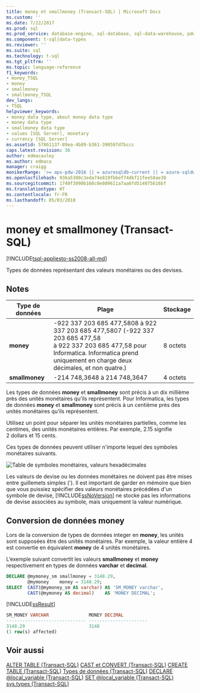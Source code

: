 ```yaml
---
title: money et smallmoney (Transact-SQL) | Microsoft Docs
ms.custom: ''
ms.date: 7/22/2017
ms.prod: sql
ms.prod_service: database-engine, sql-database, sql-data-warehouse, pdw
ms.component: t-sql|data-types
ms.reviewer: ''
ms.suite: sql
ms.technology: t-sql
ms.tgt_pltfrm: ''
ms.topic: language-reference
f1_keywords:
- money_TSQL
- money
- smallmoney
- smallmoney_TSQL
dev_langs:
- TSQL
helpviewer_keywords:
- money data type, about money data type
- money data type
- smallmoney data type
- values [SQL Server], monetary
- currency [SQL Server]
ms.assetid: 57861137-89ea-4b89-b361-390597d7bccc
caps.latest.revision: 36
author: edmacauley
ms.author: edmaca
manager: craigg
monikerRange: '>= aps-pdw-2016 || = azuresqldb-current || = azure-sqldw-latest || >= sql-server-2016 || = sqlallproducts-allversions'
ms.openlocfilehash: 936a5300c3eda74e819fbbef74dbf11fee58ae30
ms.sourcegitcommit: 1740f3090b168c0e809611a7aa6fd514075616bf
ms.translationtype: HT
ms.contentlocale: fr-FR
ms.lasthandoff: 05/03/2018
---
```

# <a name="money-and-smallmoney-transact-sql"></a>money et smallmoney (Transact-SQL)
[!INCLUDE[tsql-appliesto-ss2008-all-md](../../includes/tsql-appliesto-ss2008-all-md.md)]

Types de données représentant des valeurs monétaires ou des devises.
  
## <a name="remarks"></a>Notes   
  
|Type de données|Plage|Stockage|  
|---|---|---|
|**money**|-922 337 203 685 477,5808 à 922 337 203 685 477,5807 (-922 337 203 685 477,58<br />à 922 337 203 685 477,58 pour Informatica.  Informatica prend uniquement en charge deux décimales, et non quatre.)|8 octets|  
|**smallmoney**|-214 748,3648 à 214 748,3647|4 octets|  
  
Les types de données **money** et **smallmoney** sont précis à un dix millième près des unités monétaires qu’ils représentent. Pour Informatica, les types de données **money** et **smallmoney** sont précis à un centième près des unités monétaires qu’ils représentent.
  
Utilisez un point pour séparer les unités monétaires partielles, comme les centimes, des unités monétaires entières. Par exemple, 2.15 signifie 2 dollars et 15 cents.
  
Ces types de données peuvent utiliser n'importe lequel des symboles monétaires suivants.
  
![Table de symboles monétaires, valeurs hexadécimales](../../t-sql/data-types/media/money01.gif "Table de symboles monétaires, valeurs hexadécimales")
  
Les valeurs de devise ou les données monétaires ne doivent pas être mises entre guillemets simples ('). Il est important de garder en mémoire que bien que vous puissiez spécifier des valeurs monétaires précédées d'un symbole de devise, [!INCLUDE[ssNoVersion](../../includes/ssnoversion-md.md)] ne stocke pas les informations de devise associées au symbole, mais uniquement la valeur numérique.
  
## <a name="converting-money-data"></a>Conversion de données money
Lors de la conversion de types de données integer en **money**, les unités sont supposées être des unités monétaires. Par exemple, la valeur entière 4 est convertie en équivalent **money** de 4 unités monétaires.
  
L’exemple suivant convertit les valeurs **smallmoney** et **money** respectivement en types de données **varchar** et **decimal**.
  
```sql
DECLARE @mymoney_sm smallmoney = 3148.29,  
        @mymoney    money = 3148.29;  
SELECT  CAST(@mymoney_sm AS varchar) AS 'SM_MONEY varchar',  
        CAST(@mymoney AS decimal)    AS 'MONEY DECIMAL';  
```  
  
[!INCLUDE[ssResult](../../includes/ssresult-md.md)]
  
```sql
SM_MONEY VARCHAR               MONEY DECIMAL  
------------------------------ ----------------------  
3148.29                        3148    
(1 row(s) affected)  
```  
  
## <a name="see-also"></a>Voir aussi
[ALTER TABLE &#40;Transact-SQL&#41;](../../t-sql/statements/alter-table-transact-sql.md)
[CAST et CONVERT &#40;Transact-SQL&#41;](../../t-sql/functions/cast-and-convert-transact-sql.md)
[CREATE TABLE &#40;Transact-SQL&#41;](../../t-sql/statements/create-table-transact-sql.md)
[Types de données &#40;Transact-SQL&#41;](../../t-sql/data-types/data-types-transact-sql.md)
[DECLARE @local_variable &#40;Transact-SQL&#41;](../../t-sql/language-elements/declare-local-variable-transact-sql.md)
[SET @local_variable &#40;Transact-SQL&#41;](../../t-sql/language-elements/set-local-variable-transact-sql.md)
[sys.types &#40;Transact-SQL&#41;](../../relational-databases/system-catalog-views/sys-types-transact-sql.md)
  
  
